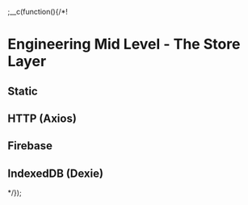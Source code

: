 
;__c(function(){/*!

# Engineering Mid Level - The Store Layer



## Static



## HTTP (Axios)



## Firebase



## IndexedDB (Dexie)



[//]: # (@~|tech/engineering-mid-level/store|~@)

*/});
